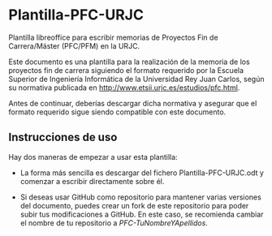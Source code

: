 # Plantilla-PFC-URJC
Plantilla libreoffice para escribir memorias de Proyectos Fin de Carrera/Máster (PFC/PFM) en la URJC.

Este documento es una plantilla para la realización de la memoria de los proyectos fin de carrera 
siguiendo el formato requerido por la Escuela Superior de Ingeniería Informática de la Universidad 
Rey Juan Carlos, según su normativa publicada en http://www.etsii.urjc.es/estudios/pfc.html. 

Antes de continuar, deberías descargar dicha normativa y asegurar que el formato requerido sigue siendo 
compatible con este documento.

## Instrucciones de uso

Hay dos maneras de empezar a usar esta plantilla:

* La forma más sencilla es descargar del fichero Plantilla-PFC-URJC.odt y comenzar a escribir directamente sobre él.

* Si deseas usar GitHub como repositorio para mantener varias versiones del documento, puedes crear un fork de este repositorio para poder subir tus modificaciones a GitHub. 
  En este caso, se recomienda cambiar el nombre de tu repositorio a <i>PFC-TuNombreYApellidos</i>.
